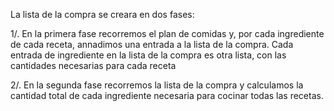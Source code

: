 La lista de la compra se creara en dos fases:

1/. En la primera fase recorremos el plan de comidas y, por cada ingrediente de cada receta, annadimos una entrada a la lista de la compra. Cada entrada de ingrediente en la lista de la compra es otra lista, con las cantidades necesarias para cada receta

2/. En la segunda fase recorremos la lista de la compra y calculamos la cantidad total de cada ingrediente necesaria para cocinar todas las recetas.


